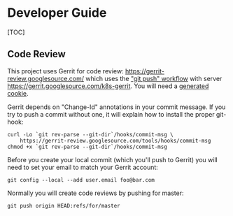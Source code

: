 # Developer Guide

[TOC]

## Code Review

This project uses Gerrit for code review:
https://gerrit-review.googlesource.com/
which uses the ["git push" workflow][1] with server
https://gerrit.googlesource.com/k8s-gerrit. You will need a
[generated cookie][2].

[1]: https://gerrit-review.googlesource.com/Documentation/user-upload.html#_git_push
[2]: https://gerrit.googlesource.com/new-password

Gerrit depends on "Change-Id" annotations in your commit message.
If you try to push a commit without one, it will explain how to
install the proper git-hook:

```
curl -Lo `git rev-parse --git-dir`/hooks/commit-msg \
    https://gerrit-review.googlesource.com/tools/hooks/commit-msg
chmod +x `git rev-parse --git-dir`/hooks/commit-msg
```

Before you create your local commit (which you'll push to Gerrit)
you will need to set your email to match your Gerrit account:

```
git config --local --add user.email foo@bar.com
```

Normally you will create code reviews by pushing for master:

```
git push origin HEAD:refs/for/master
```
